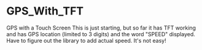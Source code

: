# GPS_With_TFT
GPS with a Touch Screen
This is just starting, but so far it has TFT working and has GPS location (limited to 3 digits) and the word "SPEED" displayed. Have to figure out the library to add actual speed. It's not easy!
